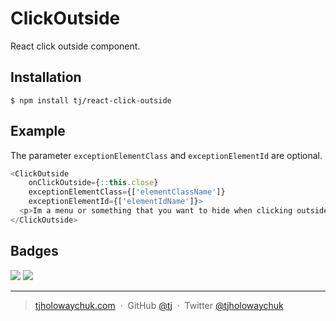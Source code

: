 
# ClickOutside

React click outside component.

## Installation

```
$ npm install tj/react-click-outside
```

## Example

The parameter `exceptionElementClass` and `exceptionElementId` are optional.

```js
<ClickOutside
    onClickOutside={::this.close}
    exceptionElementClass={['elementClassName']}
    exceptionElementId={['elementIdName']}>
  <p>Im a menu or something that you want to hide when clicking outside.</p>
</ClickOutside>
```

## Badges

![](https://img.shields.io/badge/license-MIT-blue.svg)
![](https://img.shields.io/badge/status-stable-green.svg)

---

> [tjholowaychuk.com](http://tjholowaychuk.com) &nbsp;&middot;&nbsp;
> GitHub [@tj](https://github.com/tj) &nbsp;&middot;&nbsp;
> Twitter [@tjholowaychuk](https://twitter.com/tjholowaychuk)

